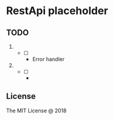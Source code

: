 # RestApi placeholder

## TODO

1. - [ ] - Error handler
2. - [ ] - 

## License 

The MIT License @ 2018
